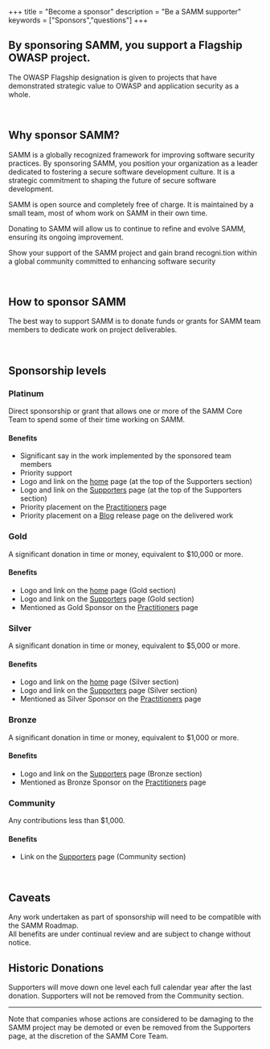 +++
title = "Become a sponsor"
description = "Be a SAMM supporter"
keywords = ["Sponsors","questions"]
+++

## By sponsoring SAMM, you support a Flagship OWASP project.

The OWASP Flagship designation is given to projects that have demonstrated strategic value to OWASP and application security as a whole.  

<br/>

## Why sponsor SAMM?

SAMM is a globally recognized framework for improving software security practices. By sponsoring SAMM, you position your organization as a leader dedicated to fostering a secure software development culture. It  is a strategic commitment to shaping the future of secure software development. 

SAMM is open source and completely free of charge. It is maintained by a small team, most of whom work on SAMM in their own time.

Donating to SAMM will allow us to continue to refine and evolve SAMM, ensuring its ongoing improvement.

Show your support of the SAMM project and gain brand recogni.tion within a global community committed to enhancing software security

<br/>

## How to sponsor SAMM

The best way to support SAMM is to donate funds or grants for SAMM team members to dedicate work on project deliverables.

<br/>

## Sponsorship levels

### Platinum

Direct sponsorship or grant that allows one or more of the SAMM Core Team to spend some of their time working on SAMM.

#### Benefits
* Significant say in the work implemented by the sponsored team members
* Priority support
* Logo and link on the [home](../) page (at the top of the Supporters section)
* Logo and link on the [Supporters](../supporters) page (at the top of the Supporters section)
* Priority placement on the [Practitioners](../practitioners) page
* Priority placement on a [Blog](../blog) release page on the delivered work


### Gold

A significant donation in time or money, equivalent to $10,000 or more.

#### Benefits
* Logo and link on the [home](../) page (Gold section)
* Logo and link on the [Supporters](../supporters) page (Gold section)
* Mentioned as Gold Sponsor on the [Practitioners](../practitioners) page

### Silver

A significant donation in time or money, equivalent to $5,000 or more.

#### Benefits
* Logo and link on the [home](../) page (Silver section)
* Logo and link on the [Supporters](../supporters) page (Silver section)
* Mentioned as Silver Sponsor on the [Practitioners](../practitioners) page


### Bronze

A significant donation in time or money, equivalent to $1,000 or more.

#### Benefits
* Logo and link on the [Supporters](../supporters) page (Bronze section)
* Mentioned as Bronze Sponsor on the [Practitioners](../practitioners) page

### Community

Any contributions less than $1,000.

#### Benefits
* Link on the [Supporters](../supporters) page (Community section)

<br/>

## Caveats 

Any work undertaken as part of sponsorship will need to be compatible with the SAMM Roadmap.  
All benefits are under continual review and are subject to change without notice.

## Historic Donations

Supporters will move down one level each full calendar year after the last donation. Supporters will not be removed from the Community section.

---

Note that companies whose actions are considered to be damaging to the SAMM project may be demoted or even be removed from the Supporters page, at the discretion of the SAMM Core Team.
